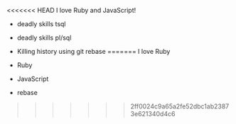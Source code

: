 <<<<<<< HEAD
I love Ruby and JavaScript!
* deadly skills tsql
* deadly skills pl/sql
* Killing history using git rebase
=======
I love Ruby

* Ruby
* JavaScript
* rebase
>>>>>>> 2ff0024c9a65a2fe52dbc1ab23873e621340d4c6
